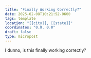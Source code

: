 ```yaml
---
title: "Finally Working Correctly?"
date: 2025-02-08T10:21:52-0600
tags: template
location: "[[city]], [[state]]"
coordinates: "0.0, 0.0"
draft: false
type: micropost
---
```

I dunno, is this finally working correctly?